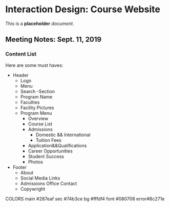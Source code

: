 # Interaction Design: Course Website

This is a **placeholder** _document_.

## Meeting Notes: Sept. 11, 2019

### Content List
Here are some must haves:

- Header
    - Logo
    - Menu
    - Search
-Section
    - Program Name
    - Faculties
    - Facility Pictures
    - Program Menu 
        - Overview
        - Course List 
        - Admissions 
            - Domestic && International
            - Tuition Fees
        - Application&&Qualifications 
        - Career Opportunities
        - Student Success
        - Photos
- Footer
    - About
    - Social Media Links
    - Admissions Office Contact
    - Copywright


COLORS
    main #287eaf
    sec  #74b3ce
    bg   #fffdf4
    font #080708
    error#8c271e
    




